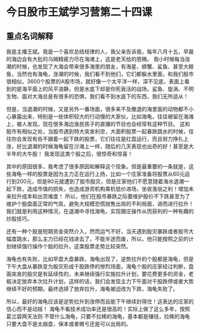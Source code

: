 # 今日股市王斌学习营第二十四课
## 重点名词解释

我是主播王斌。我是一个喜欢总结规律的人，我父亲告诉我，每年八月十五，早晨的海边会有大批的乌贼精疲力尽在海滩上，这是老天给的恩赐。 我小时候每当涨潮的时候，也发现了大海会带来很多海里的朋友，有海星、螃蟹、鲨鱼、甚至大鲸鱼，当然也有海龟，涨潮的时候，我们看不到他们，它们都躲水里面，和我们股市很相似，3600个股票的A股市场，就好像一个太平洋一样，深不见底，表面上看到的是海平面上的风平浪静，但是水底下却是你死我活的战场，鲨鱼、旋涡、不明生物、面对大海总是有很多的恐惧，我们看不到水底下的东西，我们无所适从！


但是，当退潮的时候，又是另外一番场面，很多来不及撤退的海里面的动物都不小心暴露出来，特别是一些体积较大的行动慢的大家伙，比如海龟，往往被留在海滩上，被人发现。现在很多海边渔民孩子的直播的节目也会经常有这种节目。 这和股市有相似之处，当股市遇到特大突发利空，大面积股票一起暴跌跳水的时候，往往你会发现有些不跟着一起下跌的股票，它们往往是红盘运行，而且努力挣扎上涨，好比退潮的时候海龟留在沙滩上一样，随后的几天表现也出奇的好！甚至是大半年的大牛股！ 我发现这类个股之后，很惊奇和惊喜！

 其中的原因很多，我考虑了很多原因和解释这个现象。但是最重要的一条就是，这些海龟一样的股票是因为主力正在运行上扬，比如一个庄家准备将股票从60元运行到200元，但是80元就遭到了股市股灾，但是庄家他们不愿意随着海水退潮一起下跌，造成市值的损失，也造成游资机构乘机低价进场，坐收渔翁之利！增加未来拉升成本和出货难度！ 所以，他们在股市暴跌之际要维护股价不下跌甚至为了维护个股盘面正常的气氛，避免大规模恐慌抛售出局的不利局面，进而进行拉升！我们就是利用这种情况，在退潮中寻找海龟，实现跟庄操作从而获利的一种有趣的炒股技巧。
 
 
还有一种个股是短期资金突然介入，然而运气不好，当天遇到股灾暴跌或者股市大幅度跳水，那么主力已经花钱进去了，不能半途而废，所以，他只能按照之前的计划继续强行操作个股的拉升。这类股票走势比较突然。
  
 海龟也有失败，比如早盘大盘暴跌，海龟出现了，逆势拉升的个股都是海龟，但是下午大盘从暴跌变为股灾形成千股跌停的惨烈场面，海龟个股的庄家经过判断，盘面突发的股灾是有延续性的，未来继续强行实施拉升计划，要花费更多的资金，老板决定放弃本次拉升计划，这样的话，我们会发现主力下午面对千股跌停或者大势继续不好的预期，最终选择了放弃拉升，海龟被迫改为下跌，海龟失败了。
   
 所以，最好的海龟应该是逆势拉升到涨停而且能下午继续封得住！这表达的庄家的信心而不是动摇！ 海龟不看技术成功率还是很高的！实际上做了这么多年，按照葛兰碧两天法则 不管什么海龟，只要不拉稀的海龟，基本都是赚钱，拉稀的海龟只要大盘不是太崩盘，保本或者微亏还是可以出局的。
